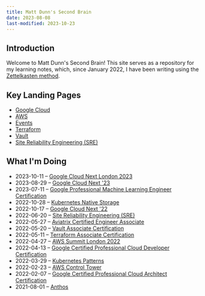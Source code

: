 ```yaml
---
title: Matt Dunn's Second Brain
date: 2023-08-08
last-modified: 2023-10-23
---
```


## Introduction

Welcome to Matt Dunn's Second Brain! This site serves as a repository for my learning notes, which, since January 2022, I have been writing using the [Zettelkasten method](https://en.wikipedia.org/wiki/Zettelkasten).

## Key Landing Pages

- [Google Cloud](notes/moc/Google%20Cloud.md)
- [AWS](notes/moc/AWS.md)
- [Events](notes/moc/Events.md)
- [Terraform](notes/moc/Terraform.md)
- [Vault](notes/moc/Vault.md)
- [Site Reliability Engineering (SRE)](notes/moc/Site%20Reliability%20Engineering%20(SRE).md)

## What I'm Doing

- 2023-10-11 – [Google Cloud Next London 2023](notes/moc/Google%20Cloud%20Next%20London%202023.md)
- 2023-08-29 – [Google Cloud Next '23](notes/moc/Google%20Cloud%20Next%20'23.md)
- 2023-07-11 – [Google Professional Machine Learning Engineer Certification](notes/moc/Google%20Professional%20Machine%20Learning%20Engineer%20Certification.md)
- 2022-10-28 – [Kubernetes Native Storage](notes/moc/Kubernetes%20Native%20Storage.md)
- 2022-10-17 – [Google Cloud Next '22](notes/moc/Google%20Cloud%20Next%20'22.md)
- 2022-06-20 – [Site Reliability Engineering (SRE)](notes/moc/Site%20Reliability%20Engineering%20(SRE).md)
- 2022-05-27 – [Aviatrix Certified Engineer Associate](notes/moc/Aviatrix%20Certified%20Engineer%20Associate.md)
- 2022-05-20 – [Vault Associate Certification](notes/moc/Vault.md)
- 2022-05-11 – [Terraform Associate Certification](notes/moc/Terraform.md)
- 2022-04-27 – [AWS Summit London 2022](notes/moc/AWS%20Summit%20London%202022.md)
- 2022-04-13 – [Google Certified Professional Cloud Developer Certification](notes/moc/Google%20Certified%20Professional%20Cloud%20Developer%20Certification.md)
- 2022-03-29 – [Kubernetes Patterns](notes/moc/Kubernetes%20Patterns.md)
- 2022-02-23 – [AWS Control Tower](notes/moc/AWS%20Control%20Tower.md)
- 2022-02-07 – [Google Certified Professional Cloud Architect Certification](notes/moc/Google%20Certified%20Professional%20Cloud%20Architect%20Certification.md)
- 2021-08-01 – [Anthos](notes/Anthos.md)
